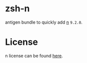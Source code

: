 # zsh-n

antigen bundle to quickly add [n](https://github.com/tj/n) `9.2.0`.

# License

n license can be found [here](https://github.com/tj/n/blob/master/LICENSE).
